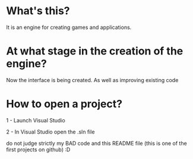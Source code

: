 # What's this?
It is an engine for creating games and applications.

# At what stage in the creation of the engine?
Now the interface is being created. As well as improving existing code

# How to open a project?
1 - Launch Visual Studio

2 - In Visual Studio open the .sln file

do not judge strictly my BAD code and this README file (this is one of the first projects on github) :D
